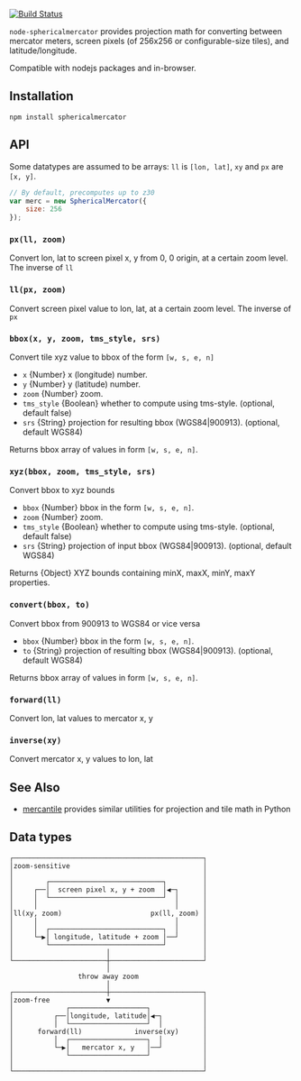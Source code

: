 [![Build Status](https://secure.travis-ci.org/mapbox/node-sphericalmercator.svg?branch=master)](http://travis-ci.org/mapbox/node-sphericalmercator)

`node-sphericalmercator` provides projection math for converting between
mercator meters, screen pixels (of 256x256 or configurable-size tiles), and
latitude/longitude.

Compatible with nodejs packages and in-browser.

## Installation

`npm install sphericalmercator`

## API

Some datatypes are assumed to be arrays: `ll` is `[lon, lat]`, `xy` and `px` are
`[x, y]`.

```javascript
// By default, precomputes up to z30
var merc = new SphericalMercator({
    size: 256
});
```

### `px(ll, zoom)`

Convert lon, lat to screen pixel x, y from 0, 0 origin, at a certain zoom level.
The inverse of `ll`

### `ll(px, zoom)`

Convert screen pixel value to lon, lat, at a certain zoom level. The inverse
of `px`

### `bbox(x, y, zoom, tms_style, srs)`

Convert tile xyz value to bbox of the form `[w, s, e, n]`

* `x` {Number} x (longitude) number.
* `y` {Number} y (latitude) number.
* `zoom` {Number} zoom.
* `tms_style` {Boolean} whether to compute using tms-style. (optional, default false)
* `srs` {String} projection for resulting bbox (WGS84|900913). (optional, default WGS84)

Returns bbox array of values in form `[w, s, e, n]`.

### `xyz(bbox, zoom, tms_style, srs)`

Convert bbox to xyz bounds

* `bbox` {Number} bbox in the form `[w, s, e, n]`.
* `zoom` {Number} zoom.
* `tms_style` {Boolean} whether to compute using tms-style. (optional, default false)
* `srs` {String} projection of input bbox (WGS84|900913). (optional, default WGS84)

Returns {Object} XYZ bounds containing minX, maxX, minY, maxY properties.

### `convert(bbox, to)`

Convert bbox from 900913 to WGS84 or vice versa

* `bbox` {Number} bbox in the form `[w, s, e, n]`.
* `to` {String} projection of resulting bbox (WGS84|900913). (optional, default WGS84)

Returns bbox array of values in form `[w, s, e, n]`.

### `forward(ll)`

Convert lon, lat values to mercator x, y

### `inverse(xy)`

Convert mercator x, y values to lon, lat

## See Also

* [mercantile](https://github.com/sgillies/mercantile) provides similar utilities for projection and tile math in Python

## Data types

```
┌───────────────────────────────────────────────┐
│zoom-sensitive                                 │
│                                               │
│        ┌────────────────────────────┐         │
│     ┌──│  screen pixel x, y + zoom  │◀─┐      │
│     │  └────────────────────────────┘  │      │
│     │                                  │      │
│ll(xy, zoom)                      px(ll, zoom) │
│     │                                  │      │
│     │  ┌────────────────────────────┐  │      │
│     └─▶│ longitude, latitude + zoom │──┘      │
│        └────────────────────────────┘         │
│                       │                       │
└───────────────────────┼───────────────────────┘
                        │                        
                 throw away zoom                 
                        │                        
┌───────────────────────┼───────────────────────┐
│zoom-free              ▼                       │
│             ┌───────────────────┐             │
│          ┌──│longitude, latitude│◀─┐          │
│          │  └───────────────────┘  │          │
│      forward(ll)             inverse(xy)      │
│          │  ┌───────────────────┐  │          │
│          └─▶│   mercator x, y   │──┘          │
│             └───────────────────┘             │
│                                               │
└───────────────────────────────────────────────┘
```
